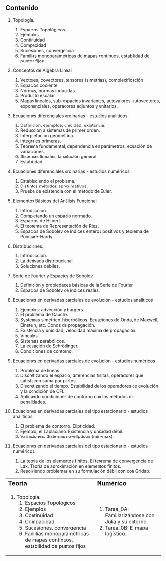 ## Contenido

1. Topología.
   1. Espacios Topológicos
   2. Ejemplos
   3. Continuidad
   4. Compacidad
   5. Sucesiones, convergencia
   6. Familias monoparamétricas de mapas contínuos, estabilidad de puntos fijos

2. Conceptos de Álgebra Lineal
   1. Vectores, covectores, tensores (simetrías), complexificación
   2. Espacios cociente
   3. Normas, normas inducidas
   4. Producto escalar
   5. Mapas lineales, sub-espacios invariantes, autovalores-autovectores, exponenciales, operadores adjuntos y unitarios.
3. Ecuaciones diferenciales ordinarias - estudios analíticos.
   1. Definición, ejemplos, unicidad, existencia.
   2. Reducción a sistemas de primer orden.
   3. Interpretación geométrica.
   4. Integrales primeras.
   5. Teorema fundamental, dependencia en parámetros, ecuación de variaciones.
   6. Sistemas lineales, la solución general.
   7. Estabilidad.
4. Ecuaciones diferenciales ordinarias - estudios numéricos
   1. Estableciendo el problema. 
   2. Distintos métodos aproximativos. 
   3. Prueba de existencia con el método de Euler. 
5. Elementos Básicos del Análisis Funcional
   1. Introducción.
   2. Completando un espacio normado. 
   3. Espacios de Hilbert.
   4. El teorema de Representación de Riez.
   5. Espacios de Sobolev de índices enteros positivos y teorema de Poincaré-Hardy.
6. Distribuciones.
   1. Introducción.
   2. La derivada distribucional.
   3. Soluciones débiles.
7. Serie de Fourier y Espacios de Sobolev
   1. Definición y propiedades básicas de la Serie de Fourier.
   2. Espacios de Sobolev de índices reales.
8. Ecuaciones en derivadas parciales de evolución - estudios analíticos
   1. Ejemplos: advección y burgers.
   2. El problema de Cauchy.
   3. Systemas simétrico-hiperbólicos. Ecuaciones de Onda, de Maxwell, Einstein, etc. Conos de propagación.
   4. Existencia y unicidad, velocidad máxima de propagación.
   5. Vínculos.
   6. Sistemas parabólicos.
   7. La ecuación de Schrödinger.
   8. Condiciones de contorno.
9. Ecuaciones en derivadas parciales de evolución - estudios numéricos
   1.  Problema de líneas
   2.  Discretizando el espacio, diferencias finitas, operadores que satisfacen suma por partes.
   3.  Discretizando el tiempo. Estabilidad de los operadores de evolución y la condición de CFL.
   4.  Aplicando condiciones de contorno con los métodos de penalidades.
10. Ecuaciones en derivadas parciales del tipo estacionario - estudios analíticos.
    1. El problema de contorno. Elipticidad.
    2. Ejemplo, el Laplaciano. Existencia y unicidad débil.
    3. Variaciones. Sistemas no-elípticos (min-max).
11. Ecuaciones en derivadas parciales del tipo estacionario - estudios numéricos.
    1. La teoría de los elementos finitos. El teorema de convergencia de Lax. Teoría de aproximación en elementos finitos. 
    2. Resolviendo problemas en su formulación débil con con Gridap.

    
<table border="0">
 <tr>
    <td><b style="font-size:20px">Teoría</b></td>
    <td><b style="font-size:20px">Numérico</b></td>
 </tr>
 <tr>
   <td>

   1. Topología.
      1. Espacios Topológicos
      2. Ejemplos
      3. Continuidad
      4. Compacidad
      5. Sucesiones, convergencia
      6. Familias monoparamétricas de mapas contínuos, estabilidad de puntos fijos
   
   </td>
   <td>

   1. Tarea_0A: Familiarizándose con Julia y su entorno.
   2. Tarea_0B: El mapa logístico.

   </td>
 </tr>
</table>
